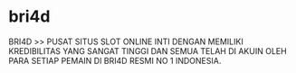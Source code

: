 # bri4d
BRI4D >> PUSAT SITUS SLOT ONLINE INTI DENGAN MEMILIKI KREDIBILITAS YANG SANGAT TINGGI DAN SEMUA TELAH DI AKUIN OLEH PARA SETIAP PEMAIN DI BRI4D RESMI NO 1 INDONESIA.
